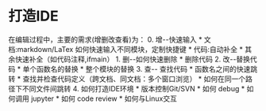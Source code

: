 # 打造IDE 
在编辑过程中，主要的需求(增删改查看)为：
    0. 增--快速输入
        * 文档:markdown/LaTex 如何快速输入不同模块，定制快捷键
        * 代码:自动补全
        * 其余快速补全（如代码注释,ifmain）
    1. 删--如何快速删除
        * 删除代码
    2. 改--替换代码
        * 单个函数名的替换
        * 整个模块的替换
    3. 查-- 查找代码
        * 函数名之间的快速跳转
        * 查找并检查代码定义（跨文档、同文档：多个窗口浏览）
        * 如何在同一个路径下不同文件间跳转
    4. 如何打造IDE环境
        * 版本控制Git/SVN
        * 如何 debug
        * 如何调用 jupyter
        * 如何 code review 
        * 如何与Linux交互
